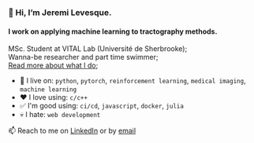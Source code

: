 ### 👋 Hi, I’m Jeremi Levesque.
#### I work on applying machine learning to tractography methods.

MSc. Student at VITAL Lab (Université de Sherbrooke);  
Wanna-be researcher and part time swimmer;  
[Read more about what I do](https://jeremilevesque.com);   

- 💉 I live on: `python`, `pytorch`, `reinforcement learning`, `medical imaging`, `machine learning`
- ❤️ I love using: `c/c++`
- ✅ I'm good using: `ci/cd`, `javascript`, `docker`, `julia`
- 💀 I hate: `web development`

📫 Reach to me on [LinkedIn](https://www.linkedin.com/in/jeremilevesque/) or by [email](mailto:jeremi.levesque@usherbrooke.ca)


